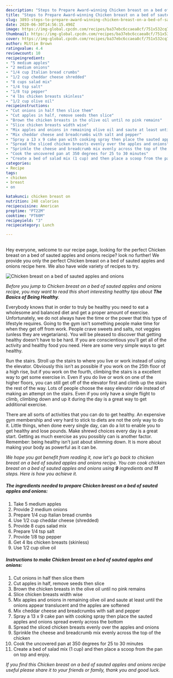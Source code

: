 ```yaml
---
description: "Steps to Prepare Award-winning Chicken breast on a bed of sauted apples and onions"
title: "Steps to Prepare Award-winning Chicken breast on a bed of sauted apples and onions"
slug: 3893-steps-to-prepare-award-winning-chicken-breast-on-a-bed-of-sauted-apples-and-onions
date: 2020-06-30T14:56:15.490Z
image: https://img-global.cpcdn.com/recipes/ba37ebc6ccaea8cf/751x532cq70/chicken-breast-on-a-bed-of-sauted-apples-and-onions-recipe-main-photo.jpg
thumbnail: https://img-global.cpcdn.com/recipes/ba37ebc6ccaea8cf/751x532cq70/chicken-breast-on-a-bed-of-sauted-apples-and-onions-recipe-main-photo.jpg
cover: https://img-global.cpcdn.com/recipes/ba37ebc6ccaea8cf/751x532cq70/chicken-breast-on-a-bed-of-sauted-apples-and-onions-recipe-main-photo.jpg
author: Mittie Brown
ratingvalue: 4.4
reviewcount: 10
recipeingredient:
- "5 medium apples"
- "2 medium onions"
- "1/4 cup Italian bread crumbs"
- "1/2 cup cheddar cheese shredded"
- "8 cups salad mix"
- "1/4 tsp salt"
- "1/8 tsp pepper"
- "4 lbs chicken breasts skinless"
- "1/2 cup olive oil"
recipeinstructions:
- "Cut onions in half then slice them"
- "Cut apples in half, remove seeds then slice"
- "Brown the chicken breasts in the olive oil until no pink remains"
- "Slice chicken breasts width wise"
- "Mix apples and onions in remaining olive oil and saute at least until the onions appear translucent and the apples are softened"
- "Mix cheddar cheese and breadcrumbs with salt and pepper"
- "Spray a 13 x 9 cake pan with cooking spray then place the sauted apples and onions spread evenly across the bottom"
- "Spread the sliced chicken breasts evenly over the apples and onions"
- "Sprinkle the cheese and breadcrumb mix evenly across the top of the chicken"
- "Cook the uncovered pan at 350 degrees for 25 to 30 minutes"
- "Create a bed of salad mix (1 cup) and then place a scoop from the pan on top and enjoy."
categories:
- Recipe
tags:
- chicken
- breast
- on

katakunci: chicken breast on 
nutrition: 248 calories
recipecuisine: American
preptime: "PT22M"
cooktime: "PT60M"
recipeyield: "3"
recipecategory: Lunch

---
```

<br>
Hey everyone, welcome to our recipe page, looking for the perfect Chicken breast on a bed of sauted apples and onions recipe? look no further! We provide you only the perfect Chicken breast on a bed of sauted apples and onions recipe here. We also have wide variety of recipes to try.
<br>


![Chicken breast on a bed of sauted apples and onions](https://img-global.cpcdn.com/recipes/ba37ebc6ccaea8cf/751x532cq70/chicken-breast-on-a-bed-of-sauted-apples-and-onions-recipe-main-photo.jpg)

<i>Before you jump to Chicken breast on a bed of sauted apples and onions recipe, you may want to read this short interesting healthy tips about <strong>The Basics of Being Healthy</strong>.</i>

Everybody knows that in order to truly be healthy you need to eat a wholesome and balanced diet and get a proper amount of exercise. Unfortunately, we do not always have the time or the power that this type of lifestyle requires. Going to the gym isn't something people make time for when they get off from work. People crave sweets and salts, not veggies (unless they are vegetarians). You will be pleased to discover that getting healthy doesn't have to be hard. If you are conscientious you'll get all of the activity and healthy food you need. Here are some very simple ways to get healthy.

Run the stairs. Stroll up the stairs to where you live or work instead of using the elevator. Obviously this isn’t as possible if you work on the 25th floor of a high rise, but if you work on the fourth, climbing the stairs is a excellent way to get some exercise in. Even if you do live or work on one of the higher floors, you can still get off of the elevator first and climb up the stairs the rest of the way. Lots of people choose the easy elevator ride instead of making an attempt on the stairs. Even if you only have a single flight to climb, climbing down and up it during the day is a great way to get additional exercise. 

There are all sorts of activities that you can do to get healthy. An expensive gym membership and very hard to stick to diets are not the only way to do it. Little things, when done every single day, can do a lot to enable you to get healthy and lose pounds. Make shrewd choices every day is a great start. Getting as much exercise as you possibly can is another factor. Remember: being healthy isn’t just about slimming down. It is more about making your body as powerful as it can be. 


<i>We hope you got benefit from reading it, now let's go back to chicken breast on a bed of sauted apples and onions recipe. You can cook chicken breast on a bed of sauted apples and onions using <strong>9</strong> ingredients and <strong>11</strong> steps. Here is how you achieve it.
</i>

##### The ingredients needed to prepare Chicken breast on a bed of sauted apples and onions:

1. Take 5 medium apples
1. Provide 2 medium onions
1. Prepare 1/4 cup Italian bread crumbs
1. Use 1/2 cup cheddar cheese (shredded)
1. Provide 8 cups salad mix
1. Prepare 1/4 tsp salt
1. Provide 1/8 tsp pepper
1. Get 4 lbs chicken breasts (skinless)
1. Use 1/2 cup olive oil


##### Instructions to make Chicken breast on a bed of sauted apples and onions:

1. Cut onions in half then slice them
1. Cut apples in half, remove seeds then slice
1. Brown the chicken breasts in the olive oil until no pink remains
1. Slice chicken breasts width wise
1. Mix apples and onions in remaining olive oil and saute at least until the onions appear translucent and the apples are softened
1. Mix cheddar cheese and breadcrumbs with salt and pepper
1. Spray a 13 x 9 cake pan with cooking spray then place the sauted apples and onions spread evenly across the bottom
1. Spread the sliced chicken breasts evenly over the apples and onions
1. Sprinkle the cheese and breadcrumb mix evenly across the top of the chicken
1. Cook the uncovered pan at 350 degrees for 25 to 30 minutes
1. Create a bed of salad mix (1 cup) and then place a scoop from the pan on top and enjoy.


<i>If you find this Chicken breast on a bed of sauted apples and onions recipe useful please share it to your friends or family, thank you and good luck.</i>
